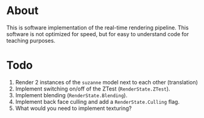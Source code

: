# About

This is software implementation of the real-time rendering pipeline. This software is not optimized for speed, but for easy to understand code for teaching purposes.

# Todo

1. Render 2 instances of the `suzanne` model next to each other (translation)
1. Implement switching on/off of the ZTest (`RenderState.ZTest`).
1. Implement blending (`RenderState.Blending`).
1. Implement back face culling and add a `RenderState.Culling` flag.
1. What would you need to implement texturing?
